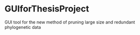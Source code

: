 # GUIforThesisProject
GUI tool for the new method of pruning large size and redundant phylogenetic data

